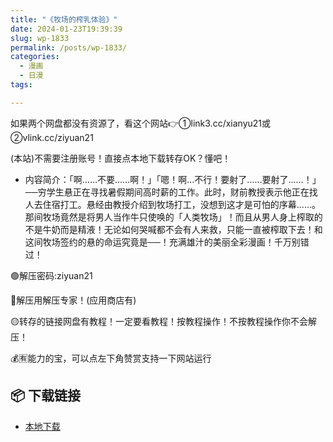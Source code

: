 ```yaml
---
title: "《牧场的榨乳体验》"
date: 2024-01-23T19:39:39
slug: wp-1833
permalink: /posts/wp-1833/
categories:
  - 漫画
  - 日漫
tags:

---
```


如果两个网盘都没有资源了，看这个网站👉①link3.cc/xianyu21或②vlink.cc/ziyuan21

(本站)不需要注册账号！直接点本地下载转存OK？懂吧！

*   内容简介：「啊……不要……啊！」「嗯！啊…不行！要射了……要射了……！」──穷学生悬正在寻找暑假期间高时薪的工作。此时，财前教授表示他正在找人去住宿打工。悬经由教授介绍到牧场打工，没想到这才是可怕的序幕……。那间牧场竟然是将男人当作牛只使唤的「人类牧场」！而且从男人身上榨取的不是牛奶而是精液！无论如何哭喊都不会有人来救，只能一直被榨取下去！和这间牧场签约的悬的命运究竟是──！充满雄汁的美丽全彩漫画！千万别错过！

🟢解压密码:ziyuan21

🔵解压用解压专家！(应用商店有)

🟡转存的链接网盘有教程！一定要看教程！按教程操作！不按教程操作你不会解压！

💰🈶能力的宝，可以点左下角赞赏支持一下网站运行

## 📦 下载链接
- [本地下载](https://blziyuan21.com/pay-download/1833?key=a76d7aa6a9&down_id=0)

